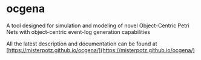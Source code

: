 # ocgena
A tool designed for simulation and modeling of novel Object-Centric Petri Nets with object-centric event-log generation capabilities

All the latest description and documentation can be found at [https://misterpotz.github.io/ocgena/](https://misterpotz.github.io/ocgena/)
